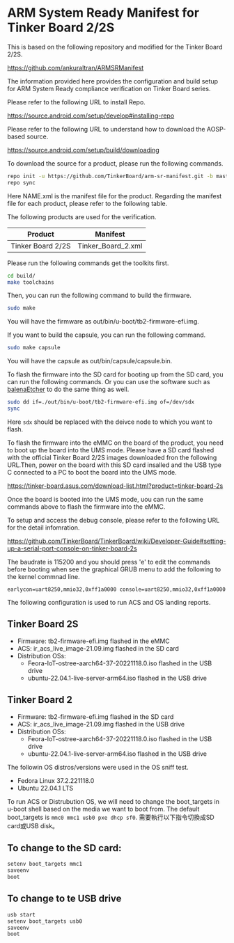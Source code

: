 # ARM System Ready Manifest for Tinker Board 2/2S

This is based on the following repository and modified for the Tinker Board 2/2S.

https://github.com/ankuraltran/ARMSRManifest

The information provided here provides the configuration and build setup for ARM System Ready compliance verification on Tinker Board series.

Please refer to the following URL to install Repo. 

https://source.android.com/setup/develop#installing-repo

Please refer to the following URL to understand how to download the AOSP-based source.

https://source.android.com/setup/build/downloading

To download the source for a product, please run the following commands.
```bash
repo init -u https://github.com/TinkerBoard/arm-sr-manifest.git -b master -m NAME.xml
repo sync
```
Here NAME.xml is the manifest file for the product. Regarding the manifest file for each product, please refer to the following table.

The following products are used for the verification.

|Product|Manifest|
|-|-|
|Tinker Board 2/2S|Tinker_Board_2.xml|

Please run the following commands get the toolkits first.
```bash
cd build/
make toolchains
```

Then, you can run the following command to build the firmware.
```bash
sudo make
```
You will have the firmware as out/bin/u-boot/tb2-firmware-efi.img.

If you want to build the capsule, you can run the following command.
```bash
sudo make capsule
```
You will have the capsule as out/bin/capsule/capsule.bin.

To flash the firmware into the SD card for booting up from the SD card, you can run the following commands. Or you can use the software such as [balenaEtcher](https://www.balena.io/etcher/) to do the same thing as well.
```bash
sudo dd if=./out/bin/u-boot/tb2-firmware-efi.img of=/dev/sdx
sync
```
Here `sdx` should be replaced with the deivce node to which you want to flash.

To flash the firmware into the eMMC on the board of the product, you need to boot up the board into the UMS mode. Please have a SD card flashed with the official Tinker Board 2/2S images downloaded fron the following URL.Then, power on the board with this SD card insalled and the USB type C connected to a PC to boot the board into the UMS mode.

https://tinker-board.asus.com/download-list.html?product=tinker-board-2s

Once the board is booted into the UMS mode, uou can run the same commands above to flash the firmware into the eMMC.

To setup and access the debug console, please refer to the following URL for the detail infomration.

https://github.com/TinkerBoard/TinkerBoard/wiki/Developer-Guide#setting-up-a-serial-port-console-on-tinker-board-2s

The baudrate is 115200 and you should press 'e' to edit the commands before booting when see the graphical GRUB menu to add the following to the kernel commnad line.

    earlycon=uart8250,mmio32,0xff1a0000 console=uart8250,mmio32,0xff1a0000

The following configuration is used to run ACS and OS landing reports.
## Tinker Board 2S
* Firmware: tb2-firmware-efi.img flashed in the eMMC
* ACS: ir_acs_live_image-21.09.img flashed in the SD card
* Distribution OSs:
    * Feora-IoT-ostree-aarch64-37-20221118.0.iso flashed in the USB drive
    * ubuntu-22.04.1-live-server-arm64.iso flashed in the USB drive

## Tinker Board 2
* Firmware: tb2-firmware-efi.img flashed in the SD card
* ACS: ir_acs_live_image-21.09.img flashed in the USB drive
* Distribution OSs:
    * Feora-IoT-ostree-aarch64-37-20221118.0.iso flashed in the USB drive
    * ubuntu-22.04.1-live-server-arm64.iso flashed in the USB drive

The followin OS distros/versions were used in the OS sniff test.
* Fedora Linux 37.2.221118.0
* Ubuntu 22.04.1 LTS

To run ACS or Distrubution OS, we will need to change the boot_targets in u-boot shell based on the media we want to boot from. The default boot_targets is `mmc0 mmc1 usb0 pxe dhcp sf0`.
需要執行以下指令切換成SD card或USB disk。
## To change to the SD card:
```bash
setenv boot_targets mmc1
saveenv
boot
 ```
## To change to te USB drive
```bash
usb start
setenv boot_targets usb0
saveenv
boot
```

